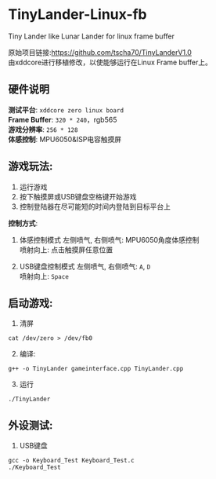 <!--
 * @Author: Chengsen Dong 1034029664@qq.com
 * @Date: 2023-08-03 13:23:03
 * @LastEditors: Chengsen Dong 1034029664@qq.com
 * @LastEditTime: 2023-08-05 15:12:37
 * @FilePath: /TinyLander-Linux-fb/README.md
 * @Description: 这是默认设置,请设置`customMade`, 打开koroFileHeader查看配置 进行设置: https://github.com/OBKoro1/koro1FileHeader/wiki/%E9%85%8D%E7%BD%AE
-->
# TinyLander-Linux-fb
Tiny Lander like Lunar Lander for linux frame buffer     

原始项目链接:https://github.com/tscha70/TinyLanderV1.0     
由xddcore进行移植修改，以使能够运行在Linux Frame buffer上。         

## 硬件说明
**测试平台**: `xddcore zero linux board`      
**Frame Buffer**: `320 * 240`，rgb565     
**游戏分辨率**: `256 * 128`    
**体感控制**: MPU6050&ISP电容触摸屏      


## 游戏玩法:      
1. 运行游戏    
2. 按下触摸屏或USB键盘空格键开始游戏    
3. 控制登陆器在尽可能短的时间内登陆到目标平台上    

**控制方式**:     

1. 体感控制模式
左侧喷气, 右侧喷气: MPU6050角度体感控制     
喷射向上: 点击触摸屏任意位置    

2. USB键盘控制模式
左侧喷气, 右侧喷气: `A`, `D`     
喷射向上: `Space` 


## 启动游戏:     
1. 清屏
```
cat /dev/zero > /dev/fb0
```
2. 编译:
```
g++ -o TinyLander gameinterface.cpp TinyLander.cpp
```
3. 运行
```
./TinyLander
```

## 外设测试:     

1. USB键盘
```
gcc -o Keyboard_Test Keyboard_Test.c
./Keyboard_Test
```
